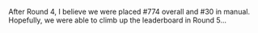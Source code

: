 After Round 4, I believe we were placed #774 overall and #30 in manual. Hopefully, we were able to climb up the leaderboard in Round 5...
